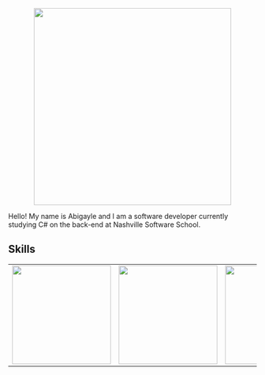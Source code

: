 <div align="center">
<img  width="400" src="https://user-images.githubusercontent.com/87338763/201758335-bd4f6fca-6632-42e6-9a14-4bf3e73e2e6f.png"> 
</div>


Hello! My name is Abigayle and I am a software developer currently studying C# on the back-end at Nashville Software School.  


## Skills
<table>
  <tr>
    <td valign="top"><img  width="200" src="https://upload.wikimedia.org/wikipedia/commons/thumb/a/a7/React-icon.svg/2300px-React-icon.svg.png"> </td>
    <td valign="top"><img  width="200" src="https://cdn-icons-png.flaticon.com/512/5968/5968705.png"> </td>
    <td valign="top"><img  width="200" src="https://upload.wikimedia.org/wikipedia/commons/thumb/d/d5/Tailwind_CSS_Logo.svg/1200px-Tailwind_CSS_Logo.svg.png"/></td>
    <td valign="top"><img  width="200" src="https://cdn-icons-png.flaticon.com/512/5968/5968292.png"> </td>
   
  </tr>
</table>







